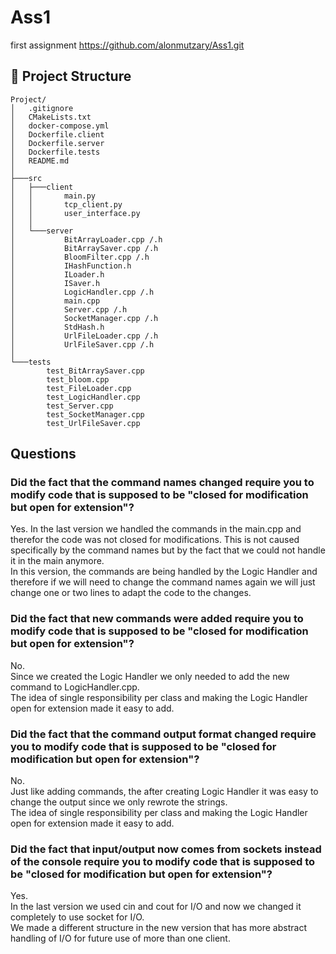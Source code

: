 # Ass1
first assignment
https://github.com/alonmutzary/Ass1.git
## 📁 Project Structure

```
Project/
│   .gitignore
│   CMakeLists.txt
│   docker-compose.yml
│   Dockerfile.client
│   Dockerfile.server
│   Dockerfile.tests
│   README.md
│
├───src
│   ├───client
│   │       main.py
│   │       tcp_client.py
│   │       user_interface.py
│   │
│   └───server
│           BitArrayLoader.cpp /.h
│           BitArraySaver.cpp /.h
│           BloomFilter.cpp /.h
│           IHashFunction.h
│           ILoader.h
│           ISaver.h
│           LogicHandler.cpp /.h
│           main.cpp
│           Server.cpp /.h
│           SocketManager.cpp /.h
│           StdHash.h
│           UrlFileLoader.cpp /.h
│           UrlFileSaver.cpp /.h
│
└───tests
        test_BitArraySaver.cpp
        test_bloom.cpp
        test_FileLoader.cpp
        test_LogicHandler.cpp
        test_Server.cpp
        test_SocketManager.cpp
        test_UrlFileSaver.cpp
```

## Questions
### Did the fact that the command names changed require you to modify code that is supposed to be "closed for modification but open for extension"?  
Yes. 
In the last version we handled the commands in the main.cpp and therefor the code was not closed for modifications. This is not caused specifically by the command names but by the fact that we could not handle it in the main anymore.  
In this version, the commands are being handled by the Logic Handler and therefore if we will need to change the command names again we will just change one or two lines to adapt the code to the changes.  
  
### Did the fact that new commands were added require you to modify code that is supposed to be "closed for modification but open for extension"?  
No.  
Since we created the Logic Handler we only needed to add the new command to LogicHandler.cpp.  
The idea of single responsibility per class and making the Logic Handler open for extension made it easy to add.  
  
### Did the fact that the command output format changed require you to modify code that is supposed to be "closed for modification but open for extension"?  
No.  
Just like adding commands, the after creating Logic Handler it was easy to change the output since we only rewrote the strings.  
The idea of single responsibility per class and making the Logic Handler open for extension made it easy to add.  

### Did the fact that input/output now comes from sockets instead of the console require you to modify code that is supposed to be "closed for modification but open for extension"?  
Yes.  
In the last version we used cin and cout for I/O and now we changed it completely to use socket for I/O.  
We made a different structure in the new version that has more abstract handling of I/O for future use of more than one client.
